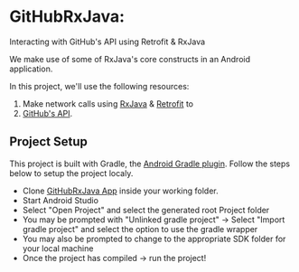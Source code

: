 # GitHubRxJava:
Interacting with GitHub's API using Retrofit & RxJava

We make use of some of RxJava's core constructs in an Android application.

In this project, we'll use the following resources:
1) Make network calls using [RxJava](https://github.com/ReactiveX/RxJava) & [Retrofit](http://square.github.io/retrofit/) to
2) [GitHub's API](https://developer.github.com/v3/).

## Project Setup

This project is built with Gradle, the [Android Gradle plugin](http://tools.android.com/tech-docs/new-build-system/user-guide). Follow the steps below to setup the project localy.

* Clone [GitHubRxJava App](https://github.com/TheDancerCodes/Gusa) inside your working folder.
* Start Android Studio
* Select "Open Project" and select the generated root Project folder
* You may be prompted with "Unlinked gradle project" -> Select "Import gradle project" and select
the option to use the gradle wrapper
* You may also be prompted to change to the appropriate SDK folder for your local machine
* Once the project has compiled -> run the project!
